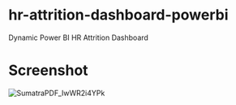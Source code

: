 # hr-attrition-dashboard-powerbi
 Dynamic Power BI HR Attrition Dashboard
 # Screenshot
![SumatraPDF_IwWR2i4YPk](https://user-images.githubusercontent.com/29508011/227771150-5349ea3e-38ba-4ed2-b18a-44e35f3d5569.png)
